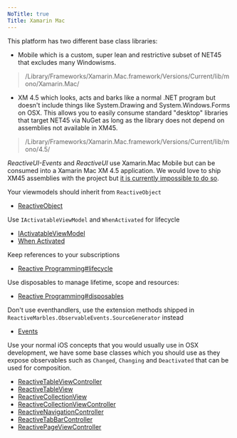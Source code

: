 ```yaml
---
NoTitle: true
Title: Xamarin Mac
---
```


This platform has two different base class libraries:

* Mobile which is a custom, super lean and restrictive subset of NET45 that excludes many Windowisms. 

> /Library/Frameworks/Xamarin.Mac.framework/Versions/Current/lib/mono/Xamarin.Mac/

* XM 4.5 which looks, acts and barks like a normal .NET program but doesn't include things like System.Drawing and System.Windows.Forms on OSX. This allows you to easily consume standard "desktop" libraries that target NET45 via NuGet as long as the library does not depend on assemblies not available in XM45.

> /Library/Frameworks/Xamarin.Mac.framework/Versions/Current/lib/mono/4.5/

_ReactiveUI-Events_ and _ReactiveUI_ use Xamarin.Mac Mobile but can be consumed into a Xamarin Mac XM 4.5 application. We would love to ship XM45 assemblies with the project but [it is currently impossible to do so](https://github.com/NuGet/Home/issues/2662).

Your viewmodels should inherit from `ReactiveObject`

- [ReactiveObject](../../../api/reactiveui/reactiveobject/)

Use `IActivatableViewModel` and `WhenActivated` for lifecycle

- [IActivatableViewModel](../../../api/reactiveui/IActivatableViewModel/)
- [When Activated](../../../docs/handbook/when-activated/)

Keep references to your subscriptions

- [Reactive Programming#lifecycle](../../../docs/reactive-programming#lifecycle)

Use disposables to manage lifetime, scope and resources:

- [Reactive Programming#disposables](../../../docs/reactive-programming#disposables)

Don't use eventhandlers, use the extension methods shipped in `ReactiveMarbles.ObservableEvents.SourceGenerator` instead

- [Events](../../../docs/handbook/events/)

Use your normal iOS concepts that you would usually use in OSX development, we have some base classes which you should use as they expose observables such as `Changed`, `Changing` and `Deactivated` that can be used for composition.

- [ReactiveTableViewController](../../../api/reactiveui/reactivetableviewcontroller/)
- [ReactiveTableView](../../../api/reactiveui/reactivetableview/)
- [ReactiveCollectionView](../../../api/reactiveui/reactivecollectionview/)
- [ReactiveCollectionViewController](../../../api/reactiveui/reactivecollectionviewcontroller)
- [ReactiveNavigationController](../../../api/reactiveui/reactivenavigationcontroller)
- [ReactiveTabBarController](../../../api/reactiveui/reactivetabbarcontroller/)
- [ReactivePageViewController](../../../api/reactiveui/reactivepageviewcontroller/)
